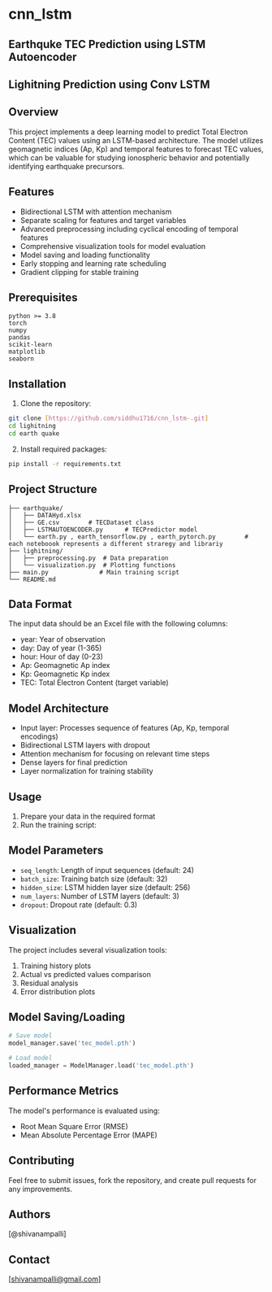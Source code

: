# cnn_lstm

## Earthquke TEC Prediction using LSTM Autoencoder

## Lighitning Prediction using Conv LSTM 

## Overview
This project implements a deep learning model to predict Total Electron Content (TEC) values using an LSTM-based architecture. The model utilizes geomagnetic indices (Ap, Kp) and temporal features to forecast TEC values, which can be valuable for studying ionospheric behavior and potentially identifying earthquake precursors.

## Features
- Bidirectional LSTM with attention mechanism
- Separate scaling for features and target variables
- Advanced preprocessing including cyclical encoding of temporal features
- Comprehensive visualization tools for model evaluation
- Model saving and loading functionality
- Early stopping and learning rate scheduling
- Gradient clipping for stable training

## Prerequisites
```
python >= 3.8
torch
numpy
pandas
scikit-learn
matplotlib
seaborn
```

## Installation
1. Clone the repository:
```bash
git clone [https://github.com/siddhu1716/cnn_lstm-.git]
cd lighitning
cd earth quake
```

2. Install required packages:
```bash
pip install -r requirements.txt
```


## Project Structure
```
├── earthquake/
│   ├── DATAHyd.xlsx
│   ├── GE.csv        # TECDataset class
│   ├── LSTMAUTOENCODER.py      # TECPredictor model
│   └── earth.py , earth_tensorflow.py , earth_pytorch.py        # each noteboook represents a different straregy and librariy
├── lighitning/
│   ├── preprocessing.py  # Data preparation
│   └── visualization.py  # Plotting functions
├── main.py              # Main training script
└── README.md
```

## Data Format
The input data should be an Excel file with the following columns:
- year: Year of observation
- day: Day of year (1-365)
- hour: Hour of day (0-23)
- Ap: Geomagnetic Ap index
- Kp: Geomagnetic Kp index
- TEC: Total Electron Content (target variable)

## Model Architecture
- Input layer: Processes sequence of features (Ap, Kp, temporal encodings)
- Bidirectional LSTM layers with dropout
- Attention mechanism for focusing on relevant time steps
- Dense layers for final prediction
- Layer normalization for training stability

## Usage
1. Prepare your data in the required format
2. Run the training script:


## Model Parameters
- `seq_length`: Length of input sequences (default: 24)
- `batch_size`: Training batch size (default: 32)
- `hidden_size`: LSTM hidden layer size (default: 256)
- `num_layers`: Number of LSTM layers (default: 3)
- `dropout`: Dropout rate (default: 0.3)

## Visualization
The project includes several visualization tools:
1. Training history plots
2. Actual vs predicted values comparison
3. Residual analysis
4. Error distribution plots

## Model Saving/Loading
```python
# Save model
model_manager.save('tec_model.pth')

# Load model
loaded_manager = ModelManager.load('tec_model.pth')
```

## Performance Metrics
The model's performance is evaluated using:
- Root Mean Square Error (RMSE)
- Mean Absolute Percentage Error (MAPE)

## Contributing
Feel free to submit issues, fork the repository, and create pull requests for any improvements.


## Authors
[@shivanampalli]


## Contact
[shivanampalli@gmail.com]
